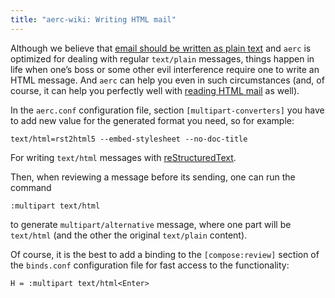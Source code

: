 ```yaml
---
title: "aerc-wiki: Writing HTML mail"
---
```


Although we believe that [email should be written as plain
text](https://useplaintext.email/) and `aerc` is optimized for dealing with
regular `text/plain` messages, things happen in life when one’s boss or
some other evil interference require one to write an HTML message. And `aerc`
can help you even in such circumstances (and, of course, it can help you
perfectly well with [reading HTML mail](htmlquote.md) as well).

In the `aerc.conf` configuration file, section `[multipart-converters]` you
have to add new value for the generated format you need, so for example:

```
text/html=rst2html5 --embed-stylesheet --no-doc-title
```

For writing `text/html` messages with
[reStructuredText](https://docutils.sourceforge.io/rst.html).

Then, when reviewing a message before its sending, one can run the command

```
:multipart text/html
```

to generate `multipart/alternative` message, where one part will be `text/html`
(and the other the original `text/plain` content).

Of course, it is the best to add a binding to the `[compose:review]` section of
the `binds.conf` configuration file for fast access to the functionality:

```
H = :multipart text/html<Enter>
```
